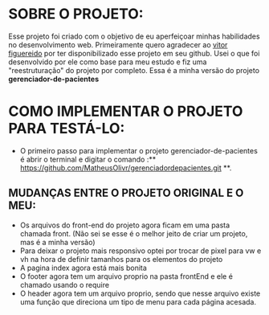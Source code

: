 # SOBRE O PROJETO:
Esse projeto foi criado com o objetivo de eu aperfeiçoar minhas habilidades no desenvolvimento web.
Primeiramente quero agradecer ao [vitor figuereido](https://github.com/vittorfigueiredo/gerenciamento-de-pacientes) por ter disponibilizado esse projeto em seu github.
Usei o que foi desenvolvido por ele como base para meu estudo e fiz uma "reestruturação" do projeto por completo.
Essa é a minha versão do projeto **gerenciador-de-pacientes**
# COMO IMPLEMENTAR O PROJETO PARA TESTÁ-LO:
- O primeiro passo para implementar o projeto gerenciador-de-pacientes é abrir o terminal e digitar o comando :** https://github.com/MatheusOlivr/gerenciadordepacientes.git  **.
## MUDANÇAS ENTRE O PROJETO ORIGINAL E O MEU:
* Os arquivos do front-end do projeto agora ficam em uma pasta chamada front.
(Não sei se esse é o melhor jeito de criar um projeto, mas é a minha versão)
* Para deixar o projeto mais responsivo optei por trocar de pixel para vw e vh na hora de definir tamanhos para os elementos do projeto
* A pagina index agora está mais bonita
* O footer agora tem um arquivo proprio na pasta frontEnd e ele é chamado usando o require
* O header agora tem um arquivo proprio, sendo que nesse arquivo existe uma função que direciona um tipo de menu para cada página acesada.

